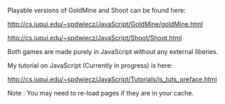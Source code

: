 Playable versions of GoldMine and Shoot can be found here:

http://cs.iupui.edu/~spdwiecz/JavaScript/GoldMine/goldMine.html

http://cs.iupui.edu/~spdwiecz/JavaScript/Shoot/Shoot.html

Both games are made purely in JavaScript without any external liberies.  

My tutorial on JavaScript (Currently in progress) is here: 

http://cs.iupui.edu/~spdwiecz/JavaScript/Tutorials/js_tuts_preface.html

Note : You may need to re-load pages if they are in your cache.
